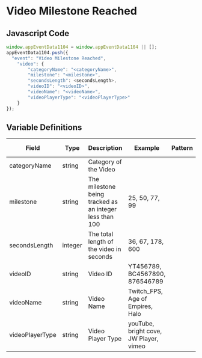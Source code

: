# Video Milestone Reached

### 

## Javascript Code
```js
window.appEventData1104 = window.appEventData1104 || [];
appEventData1104.push({
  "event": "Video Milestone Reached",
    "video": {
        "categoryName": "<categoryName>",
        "milestone": "<milestone>",
        "secondsLength": <secondsLength>,
        "videoID": "<videoID>",
        "videoName": "<videoName>",
        "videoPlayerType": "<videoPlayerType>"
    }
});
```

## Variable Definitions

|Field|Type|Description|Example|Pattern|Min Length|Max Length|Minimum|Maximum|Multiple Of|
| --- | --- | --- | --- | --- | --- | --- | --- | --- | --- |
|categoryName|string|Category of the Video||||||||
|milestone|string|The milestone being tracked as an integer less than 100|25, 50, 77, 99|||||||
|secondsLength|integer|The total length of the video in seconds|36, 67, 178, 600||||0|||
|videoID|string|Video ID|YT456789, BC4567890, 876546789|||||||
|videoName|string|Video Name|Twitch\_FPS, Age of Empires, Halo|||||||
|videoPlayerType|string|Video Player Type|youTube, bright cove, JW Player, vimeo|||||||




